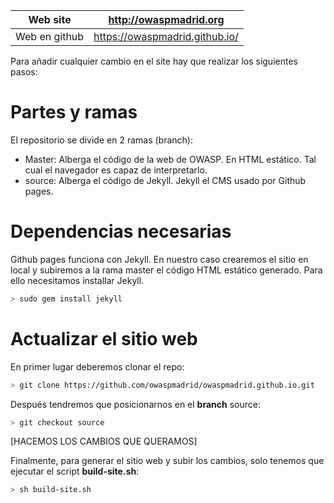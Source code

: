 Web site | http://owaspmadrid.org
---- | ----------------------------------------------
Web en github | https://owaspmadrid.github.io/

Para añadir cualquier cambio en el site hay que realizar los siguientes pasos:

Partes y ramas
==============

El repositorio se divide en 2 ramas (branch):

- Master: Alberga el código de la web de OWASP. En HTML estático. Tal cual el navegador es capaz de interpretarlo.
- source: Alberga el código de Jekyll. Jekyll el CMS usado por Github pages. 

Dependencias necesarias
=======================

Github pages funciona con Jekyll. En nuestro caso crearemos el sitio en local y subiremos a la rama master el código HTML estático generado. Para ello necesitamos installar Jekyll. 

```bash
> sudo gem install jekyll
```

Actualizar el sitio web
=======================

En primer lugar deberemos clonar el repo:

```bash
> git clone https://github.com/owaspmadrid/owaspmadrid.github.io.git
```

Después tendremos que posicionarnos en el **branch** source:

```bash
> git checkout source
```

[HACEMOS LOS CAMBIOS QUE QUERAMOS]


Finalmente, para generar el sitio web y subir los cambios, solo tenemos que ejecutar el script **build-site.sh**:

```bash
> sh build-site.sh
```


